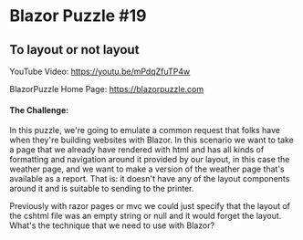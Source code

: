 # Blazor Puzzle #19

## To layout or not layout

YouTube Video: https://youtu.be/mPdqZfuTP4w

BlazorPuzzle Home Page: https://blazorpuzzle.com

#### The Challenge:

In this puzzle, we're going to emulate a common request that folks have when they're building websites with Blazor. In this scenario we want to take a page that we already have rendered with html and has all kinds of formatting and navigation around it provided by our layout, in this case the weather page, and we want to make a version of the weather page that's available as a report. That is: it doesn't have any of the layout components around it and is suitable to sending to the printer.

Previously with razor pages or mvc we could just specify that the layout of the cshtml file was an empty string or null and it would forget the layout. What's the technique that we need to use with Blazor?
